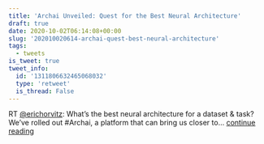 ```yaml
---
title: 'Archai Unveiled: Quest for the Best Neural Architecture'
draft: true
date: 2020-10-02T06:14:08+00:00
slug: '202010020614-archai-quest-best-neural-architecture'
tags:
  - tweets
is_tweet: true
tweet_info:
  id: '1311806632465068032'
  type: 'retweet'
  is_thread: False
---
```




RT [@erichorvitz](https://x.com/erichorvitz): What’s the best neural architecture for a dataset &amp; task? We’ve rolled out #Archai, a platform that can bring us closer to… [continue reading](https://x.com/sytelus/status/1311806632465068032)
